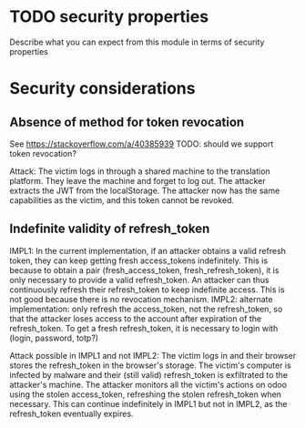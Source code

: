 # TODO security properties
Describe what you can expect from this module in terms of security properties

# Security considerations

## Absence of method for token revocation

See https://stackoverflow.com/a/40385939 
TODO: should we support token revocation?

Attack:
The victim logs in through a shared machine to the translation platform.
They leave the machine and forget to log out.
The attacker extracts the JWT from the localStorage.
The attacker now has the same capabilities as the victim, and this token cannot be revoked.

## Indefinite validity of refresh_token
IMPL1: In the current implementation, if an attacker obtains a valid refresh token, they can keep getting fresh access_tokens indefinitely. This is because to obtain a pair (fresh_access_token, fresh_refresh_token), it is only necessary to provide a valid refresh_token. An attacker can thus continuously refresh their refresh_token to keep indefinite access. This is not good because there is no revocation mechanism.
IMPL2: alternate implementation: only refresh the access_token, not the refresh_token, so that the attacker loses access to the account after expiration of the refresh_token. To get a fresh refresh_token, it is necessary to login with (login, password, totp?)

Attack possible in IMPL1 and not IMPL2:
The victim logs in and their browser stores the refresh_token in the browser's storage.
The victim's computer is infected by malware and their (still valid) refresh_token is exfiltrated to the attacker's machine.
The attacker monitors all the victim's actions on odoo using the stolen access_token, refreshing the stolen refresh_token when necessary.
This can continue indefinitely in IMPL1 but not in IMPL2, as the refresh_token eventually expires.